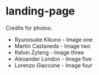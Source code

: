 # landing-page

Credits for photos:
- Ryunosuke Kikuno  - Image one
- Martín Castaneda  - Image two
- Kelvin Zyteng     - Image three
- Alexander London  - Image five
- Lorenzo Giaccone  - Image four